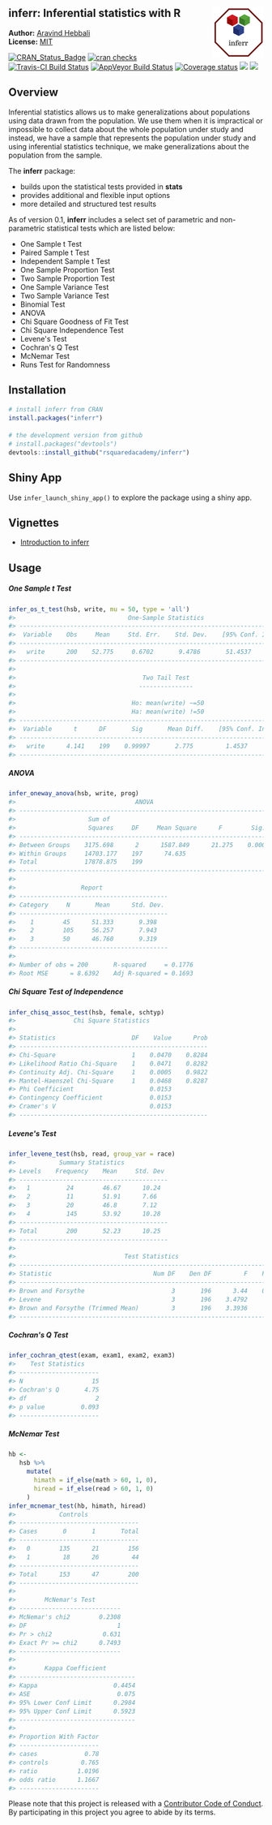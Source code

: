 
<!-- README.md is generated from README.Rmd. Please edit that file -->
inferr: Inferential statistics with R <img src="hex_inferr.png" align="right" />
--------------------------------------------------------------------------------

**Author:** [Aravind Hebbali](http://www.aravindhebbali.com)<br/> **License:** [MIT](https://opensource.org/licenses/MIT)

[![CRAN\_Status\_Badge](http://www.r-pkg.org/badges/version/inferr)](https://cran.r-project.org/package=inferr) [![cran checks](https://cranchecks.info/badges/summary/inferr)](https://cran.r-project.org/web/checks/check_results_inferr.html) [![Travis-CI Build Status](https://travis-ci.org/rsquaredacademy/inferr.svg?branch=master)](https://travis-ci.org/rsquaredacademy/inferr) [![AppVeyor Build Status](https://ci.appveyor.com/api/projects/status/github/rsquaredacademy/inferr?branch=master&svg=true)](https://ci.appveyor.com/project/rsquaredacademy/inferr) [![Coverage status](https://codecov.io/gh/rsquaredacademy/inferr/branch/master/graph/badge.svg)](https://codecov.io/github/rsquaredacademy/inferr?branch=master) [![](https://cranlogs.r-pkg.org/badges/grand-total/inferr)](https://cran.r-project.org/package=inferr) ![](https://img.shields.io/badge/lifecycle-maturing-blue.svg)

Overview
--------

Inferential statistics allows us to make generalizations about populations using data drawn from the population. We use them when it is impractical or impossible to collect data about the whole population under study and instead, we have a sample that represents the population under study and using inferential statistics technique, we make generalizations about the population from the sample.

The **inferr** package:

-   builds upon the statistical tests provided in **stats**
-   provides additional and flexible input options
-   more detailed and structured test results

As of version 0.1, **inferr** includes a select set of parametric and non-parametric statistical tests which are listed below:

-   One Sample t Test
-   Paired Sample t Test
-   Independent Sample t Test
-   One Sample Proportion Test
-   Two Sample Proportion Test
-   One Sample Variance Test
-   Two Sample Variance Test
-   Binomial Test
-   ANOVA
-   Chi Square Goodness of Fit Test
-   Chi Square Independence Test
-   Levene's Test
-   Cochran's Q Test
-   McNemar Test
-   Runs Test for Randomness

Installation
------------

``` r
# install inferr from CRAN
install.packages("inferr")

# the development version from github
# install.packages("devtools")
devtools::install_github("rsquaredacademy/inferr")
```

Shiny App
---------

Use `infer_launch_shiny_app()` to explore the package using a shiny app.

Vignettes
---------

-   [Introduction to inferr](http://www.rsquaredacademy.com/inferr/articles/index.html)

Usage
-----

##### One Sample t Test

``` r
infer_os_t_test(hsb, write, mu = 50, type = 'all')
#>                               One-Sample Statistics                               
#> ---------------------------------------------------------------------------------
#>  Variable    Obs     Mean     Std. Err.    Std. Dev.    [95% Conf. Interval] 
#> ---------------------------------------------------------------------------------
#>   write      200    52.775     0.6702       9.4786       51.4537    54.0969   
#> ---------------------------------------------------------------------------------
#> 
#>                                   Two Tail Test                                  
#>                                  ---------------                                  
#> 
#>                                Ho: mean(write) ~=50                              
#>                                Ha: mean(write) !=50                               
#> --------------------------------------------------------------------------------
#>  Variable      t      DF       Sig       Mean Diff.    [95% Conf. Interval] 
#> --------------------------------------------------------------------------------
#>   write      4.141    199    0.99997       2.775         1.4537     4.0969   
#> --------------------------------------------------------------------------------
```

##### ANOVA

``` r
infer_oneway_anova(hsb, write, prog)
#>                                 ANOVA                                  
#> ----------------------------------------------------------------------
#>                    Sum of                                             
#>                    Squares     DF     Mean Square      F        Sig.  
#> ----------------------------------------------------------------------
#> Between Groups    3175.698      2      1587.849      21.275    0.0000 
#> Within Groups     14703.177    197      74.635                        
#> Total             17878.875    199                                    
#> ----------------------------------------------------------------------
#> 
#>                  Report                   
#> -----------------------------------------
#> Category     N       Mean      Std. Dev. 
#> -----------------------------------------
#>    1        45      51.333       9.398   
#>    2        105     56.257       7.943   
#>    3        50      46.760       9.319   
#> -----------------------------------------
#> 
#> Number of obs = 200       R-squared     = 0.1776 
#> Root MSE      = 8.6392    Adj R-squared = 0.1693
```

##### Chi Square Test of Independence

``` r
infer_chisq_assoc_test(hsb, female, schtyp)
#>                Chi Square Statistics                 
#> 
#> Statistics                     DF    Value      Prob 
#> ----------------------------------------------------
#> Chi-Square                     1    0.0470    0.8284
#> Likelihood Ratio Chi-Square    1    0.0471    0.8282
#> Continuity Adj. Chi-Square     1    0.0005    0.9822
#> Mantel-Haenszel Chi-Square     1    0.0468    0.8287
#> Phi Coefficient                     0.0153          
#> Contingency Coefficient             0.0153          
#> Cramer's V                          0.0153          
#> ----------------------------------------------------
```

##### Levene's Test

``` r
infer_levene_test(hsb, read, group_var = race)
#>            Summary Statistics             
#> Levels    Frequency    Mean     Std. Dev  
#> -----------------------------------------
#>   1          24        46.67      10.24   
#>   2          11        51.91      7.66    
#>   3          20        46.8       7.12    
#>   4          145       53.92      10.28   
#> -----------------------------------------
#> Total        200       52.23      10.25   
#> -----------------------------------------
#> 
#>                              Test Statistics                              
#> -------------------------------------------------------------------------
#> Statistic                            Num DF    Den DF         F    Pr > F 
#> -------------------------------------------------------------------------
#> Brown and Forsythe                        3       196      3.44    0.0179 
#> Levene                                    3       196    3.4792     0.017 
#> Brown and Forsythe (Trimmed Mean)         3       196    3.3936     0.019 
#> -------------------------------------------------------------------------
```

##### Cochran's Q Test

``` r
infer_cochran_qtest(exam, exam1, exam2, exam3)
#>    Test Statistics     
#> ----------------------
#> N                   15 
#> Cochran's Q       4.75 
#> df                   2 
#> p value          0.093 
#> ----------------------
```

##### McNemar Test

``` r
hb <-
   hsb %>%
     mutate(
       himath = if_else(math > 60, 1, 0),
       hiread = if_else(read > 60, 1, 0)
     )
infer_mcnemar_test(hb, himath, hiread)
#>            Controls 
#> ---------------------------------
#> Cases       0       1       Total 
#> ---------------------------------
#>   0        135      21        156 
#>   1         18      26         44 
#> ---------------------------------
#> Total      153      47        200 
#> ---------------------------------
#> 
#>        McNemar's Test        
#> ----------------------------
#> McNemar's chi2        0.2308 
#> DF                         1 
#> Pr > chi2              0.631 
#> Exact Pr >= chi2      0.7493 
#> ----------------------------
#> 
#>        Kappa Coefficient         
#> --------------------------------
#> Kappa                     0.4454 
#> ASE                        0.075 
#> 95% Lower Conf Limit      0.2984 
#> 95% Upper Conf Limit      0.5923 
#> --------------------------------
#> 
#> Proportion With Factor 
#> ----------------------
#> cases             0.78 
#> controls         0.765 
#> ratio           1.0196 
#> odds ratio      1.1667 
#> ----------------------
```

Please note that this project is released with a [Contributor Code of Conduct](CONDUCT.md). By participating in this project you agree to abide by its terms.
